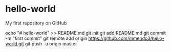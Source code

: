 # hello-world
My first repository on GitHub

echo "# hello-world" >> README.md
git init
git add README.md
git commit -m "first commit"
git remote add origin https://github.com/mmendo3/hello-world.git
git push -u origin master
